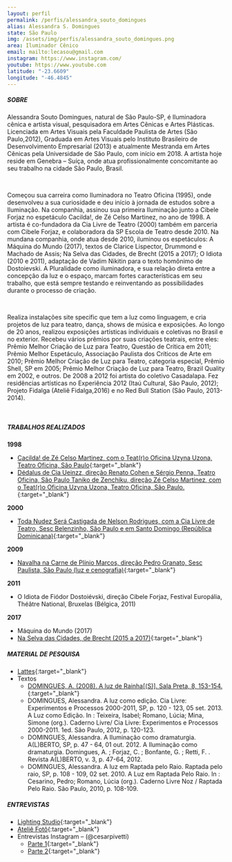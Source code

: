 ```yaml
---
layout: perfil
permalink: /perfis/alessandra_souto_domingues
alias: Alessandra S. Domingues
state: São Paulo
img: /assets/img/perfis/alessandra_souto_domingues.png
area: Iluminador Cênico
email: mailto:lecasou@gmail.com
instagram: https://www.instagram.com/
youtube: https://www.youtube.com
latitude: "-23.6609"
longitude: "-46.4845"
---
```


##### **SOBRE**

Alessandra Souto Domingues, natural de São Paulo-SP, é Iluminadora cênica e artista visual, pesquisadora em Artes Cênicas e Artes Plásticas. Licenciada em Artes Visuais pela Faculdade Paulista de Artes (São Paulo,2012), Graduada em Artes Visuais pelo Instituto Brasileiro de Desenvolvimento Empresarial (2013) e atualmente Mestranda em Artes Cênicas pela Universidade de São Paulo, com início em 2018. A artista hoje reside em Genebra – Suíça, onde atua profissionalmente concomitante ao seu trabalho na cidade São Paulo, Brasil.

<br>

Começou sua carreira como Iluminadora no Teatro Oficina (1995), onde desenvolveu a sua curiosidade e deu início à jornada de estudos sobre a Iluminação. Na companhia, assinou sua primeira Iluminação junto a Cibele Forjaz no espetáculo Cacilda!, de Zé Celso Martinez, no ano de 1998. A artista é co-fundadora da Cia Livre de Teatro (2000) também em parceria com Cibele Forjaz, e colaboradora da SP Escola de Teatro desde 2010. Na mundana companhia, onde atua desde 2010, iluminou os espetáculos: A Máquina do Mundo (2017), textos de Clarice Lispector, Drummond e Machado de Assis; Na Selva das Cidades, de Brecht (2015 a 2017); O Idiota (2010 e 2011), adaptação de Vadim Nikitin para o texto homônimo de Dostoievski. A Pluralidade como iluminadora, e sua relação direta entre a concepção da luz e o espaço, marcam fortes características em seu trabalho, que está sempre testando e reinventando as possibilidades durante o processo de criação.

<br>

Realiza instalações site specific que tem a luz como linguagem, e cria projetos de luz para teatro, dança, shows de música e exposições. Ao longo de 20 anos, realizou exposições artísticas individuais e coletivas no Brasil e no exterior. Recebeu vários prêmios por suas criações teatrais, entre eles: Prêmio Melhor Criação de Luz para Teatro, Questão de Crítica em 2011; Prêmio Melhor Espetáculo, Associação Paulista dos Críticos de Arte em 2010; Prêmio Melhor Criação de Luz para Teatro, categoria especial, Prêmio Shell, SP em 2005; Prêmio Melhor Criação de Luz para Teatro, Brazil Quality em 2002, e outros.  De 2008 a 2012 foi artista do coletivo Casadalapa. Fez residências artísticas no Experiência 2012 (Itaú Cultural, São Paulo, 2012); Projeto Fidalga (Ateliê Fidalga,2016) e no Red Bull Station (São Paulo, 2013-2014).

<br>

##### **TRABALHOS REALIZADOS**

**1998**

- [Cacilda! de Zé Celso Martinez, com o Teat(r)o Oficina Uzyna Uzona, Teatro Oficina, São Paulo](https://www.lauravinci.com.br/cacilda-1998){:target="_blank"}
- [Dédalus de Cia Ueinzz, direção Renato Cohen e Sérgio Penna, Teatro Oficina, São Paulo Taniko de Zenchiku, direção Zé Celso Martinez, com o Teat(r)o Oficina Uzyna Uzona, Teatro Oficina, São Paulo.](http://enciclopedia.itaucultural.org.br/evento392046/dedalus){:target="_blank"}

**2000**

- [Toda Nudez Será Castigada de Nelson Rodrigues, com a Cia Livre de Teatro, Sesc Belenzinho, São Paulo e em Santo Domingo (República Dominicana)](http://enciclopedia.itaucultural.org.br/evento391725/toda-nudez-sera-castigada){:target="_blank"}

**2009**

- [Navalha na Carne de Plínio Marcos, direção Pedro Granato, Sesc Paulista, São Paulo (luz e cenografia)](https://alessandradomingues.wordpress.com/artes-visuais/portfolio/){:target="_blank"}

**2011**

- O Idiota de Fiódor Dostoiévski, direção Cibele Forjaz, Festival Europália, Théâtre National, Bruxelas (Bélgica, 2011)

**2017**

- Máquina do Mundo (2017)
- [Na Selva das Cidades, de Brecht (2015 a 2017)](https://alessandradomingues.wordpress.com/artes-cenicas-2/){:target="_blank"}

##### **MATERIAL DE PESQUISA**

* [Lattes](http://buscatextual.cnpq.br/buscatextual/visualizacv.do?id=K8835434E6){:target="_blank"}
* Textos
  - [DOMINGUES, A. (2008). A luz de Rainha[(S)]. Sala Preta, 8, 153-154.](https://doi.org/10.11606/issn.2238-3867.v8i0p153-154){:target="_blank"}
  - DOMINGUES, Alessandra. A luz como edição. Cia Livre: Experimentos e Processos 2000-2011, SP, p. 120 - 123, 05 set. 2013. A Luz como Edição. In : Teixeira, Isabel; Romano, Lúcia; Mina, Simone (org.). Caderno Livre/ Cia Livre: Experimentos e Processos 2000-2011. 1ed. São Paulo, 2012, p. 120-123.
  - DOMINGUES, Alessandra. A Iluminação como dramaturgia. A(L)BERTO, SP, p. 47 - 64, 01 out. 2012. A Iluminação como dramaturgia. Domingues, A. ; Forjaz, C. ; Bonfante, G. ; Retti, F. . Revista A(L)BERTO, v. 3, p. 47-64, 2012.
  - DOMINGUES, Alessandra. A luz em Raptada pelo Raio. Raptada pelo raio, SP, p. 108 - 109, 02 set. 2010. A Luz em Raptada Pelo Raio. In : Cesarino, Pedro; Romano, Lúcia (org.). Caderno Livre Noz / Raptada Pelo Raio. São Paulo, 2010, p. 108-109.

##### **ENTREVISTAS**

* [Lighting Studio](https://www.youtube.com/watch?v=tpZ8STChpUI){:target="_blank"}
* [Ateliê Fotô](https://vimeo.com/75413378){:target="_blank"}
* Entrevistas Instagram – (@cesarpivetti)
  - [Parte 1](https://www.instagram.com/tv/CAOIuuqDENc/){:target="_blank"}
  - [Parte 2](https://www.instagram.com/tv/CAOO8eADEqf/){:target="_blank"}
